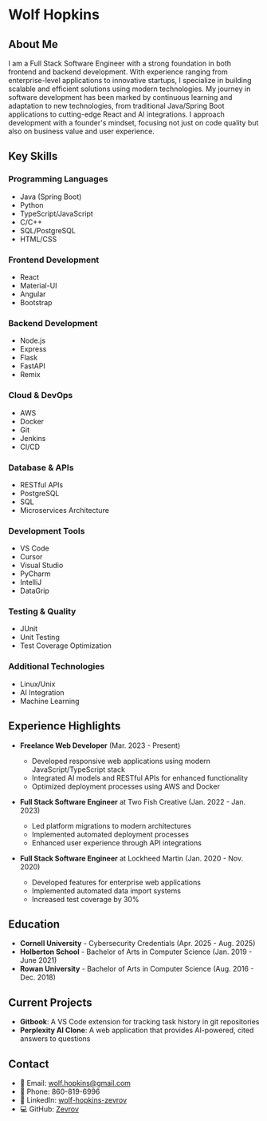 # Wolf Hopkins

## About Me

I am a Full Stack Software Engineer with a strong foundation in both frontend and backend development. With experience ranging from enterprise-level applications to innovative startups, I specialize in building scalable and efficient solutions using modern technologies. My journey in software development has been marked by continuous learning and adaptation to new technologies, from traditional Java/Spring Boot applications to cutting-edge React and AI integrations. I approach development with a founder's mindset, focusing not just on code quality but also on business value and user experience.

## Key Skills

### Programming Languages
- Java (Spring Boot)
- Python
- TypeScript/JavaScript
- C/C++
- SQL/PostgreSQL
- HTML/CSS

### Frontend Development
- React
- Material-UI
- Angular
- Bootstrap

### Backend Development
- Node.js
- Express
- Flask
- FastAPI
- Remix

### Cloud & DevOps
- AWS
- Docker
- Git
- Jenkins
- CI/CD

### Database & APIs
- RESTful APIs
- PostgreSQL
- SQL
- Microservices Architecture

### Development Tools
- VS Code
- Cursor
- Visual Studio
- PyCharm
- IntelliJ
- DataGrip

### Testing & Quality
- JUnit
- Unit Testing
- Test Coverage Optimization

### Additional Technologies
- Linux/Unix
- AI Integration
- Machine Learning

## Experience Highlights

- **Freelance Web Developer** (Mar. 2023 - Present)
  - Developed responsive web applications using modern JavaScript/TypeScript stack
  - Integrated AI models and RESTful APIs for enhanced functionality
  - Optimized deployment processes using AWS and Docker

- **Full Stack Software Engineer** at Two Fish Creative (Jan. 2022 - Jan. 2023)
  - Led platform migrations to modern architectures
  - Implemented automated deployment processes
  - Enhanced user experience through API integrations

- **Full Stack Software Engineer** at Lockheed Martin (Jan. 2020 - Nov. 2020)
  - Developed features for enterprise web applications
  - Implemented automated data import systems
  - Increased test coverage by 30%

## Education

- **Cornell University** - Cybersecurity Credentials (Apr. 2025 - Aug. 2025)
- **Holberton School** - Bachelor of Arts in Computer Science (Jan. 2019 - June 2021)
- **Rowan University** - Bachelor of Arts in Computer Science (Aug. 2016 - Dec. 2018)

## Current Projects

- **Gitbook**: A VS Code extension for tracking task history in git repositories
- **Perplexity AI Clone**: A web application that provides AI-powered, cited answers to questions

## Contact

- 📧 Email: wolf.hopkins@gmail.com
- 📱 Phone: 860-819-6996
- 🔗 LinkedIn: [wolf-hopkins-zevrov](https://linkedin.com/in/wolf-hopkins-zevrov/)
- 💻 GitHub: [Zevrov](https://github.com/Zevrov) 
